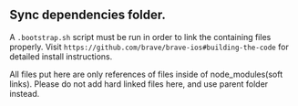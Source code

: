 ## Sync dependencies folder.

A `.bootstrap.sh` script must be run in order to link the containing files properly.
Visit `https://github.com/brave/brave-ios#building-the-code` for detailed install instructions.

All files put here are only references of files inside of node_modules(soft links).
Please do not add hard linked files here, and use parent folder instead.
